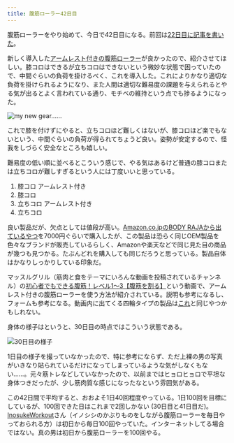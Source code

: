 ```yaml
---
title: 腹筋ローラー42日目
---
```

腹筋ローラーをやり始めて、今日で42日目になる。前回は[22日目に記事を書いた](https://r7kamura.com/articles/2022-06-10-abroller)。

新しく導入した[アームレスト付きの腹筋ローラー](https://www.amazon.co.jp/dp/B091DVYKXJ)が良かったので、紹介させてほしい。膝コロはできるが立ちコロはできないという微妙な状態で困っていたので、中間ぐらいの負荷を掛けるべく、これを導入した。これによりかなり適切な負荷を掛けられるようになり、また人間は適切な難易度の課題を与えられるとやる気が出るとよく言われている通り、モチベの維持という点でも捗るようになった。

![](https://lh3.googleusercontent.com/docs/ADP-6oEfNN3dmYB2EgYw0zihyt_P0YnMb2j01F8A_fonIW1yKEUwN93NeTTlUzvn4jYcXAt2YtJrh7yQJPyhUA5EG7iIy3IDT4klXBQrb0EMb0mEkjkom2SX6dH3LppRimYr6cFoHKub92mr0HE--AtcnesYlrsc8iEPLF1BGNUG_jrpHuTJ08SsmEnbfpP83c8E5IzWROhPcnHE1E5TTBGKo0OjxK9tmCyRSEqefEOhy5HwGDI0gRkXK-VBJDFv8YMhymurGruYpL6A9fj96sxvHq19naMf1CcXxMrAR--rEnWUCW_t2QW5MaDSMiT1kbTRPRKJv9nrn5IPkt-Rn-1CyjH7kBq5p6Pz0KizTQSIzd3FMzYCvG4nAhNkkheJpoHLJcWmIRmGJQXzeVRI5A8WlJwkLul3GEB6brr4EpxppwLwK99p6ngP6E3o-qwDOSZrw206QQKLbcLVazs4_DZ7lzX71cZuUCeeyY7u06ppTjqHtnUcejkozGJnyDIxdeIxIaqe9TqwcfGTX5ypEMtnDlhyQiheFgoMns4E5UDkh5_isN4Cb1n6Ds5LEmQs5JWYm5j0G7-DK04N1YYpxT8RWkBLX0qj_GyuMA2cDnBnkOsi83MP84OlPdzzQNcV3G6VOgkSZDeB5eqhfQLmh5kjWLfeeQJrUGI096bcIb-G06oDnh_-078XwJOxHKyc3SKhgTAU6srT2SxtrIJH-fQx9Fz83BL5Jfmb9_vz2nJaUH2Q4Tsq6w10kJsSrlSVW1nBtxWQa96b4PJcTgUVPeBL81FP7Mj_eNvPezGg9WwvG22f24_6tI2vNzPQMaqCsa4szTfa4a2C3mfSIevZBdSgVOiXPmUYJywwWOehNBKjXCXGkFSrfc-h3b_AWf_DxGH8LXHELz6-psAvHj6Vzy-6TylPIK-epLfyKz-GsKY5tBePY0lvYq7ItUH_YviFGsoPRTj_y64bca2KQVVCANI9HTIF8DNHmGTZ0wYHFm0p5i2V52hyYmTFOfEJefGmuq1P5Idirau-0z7nlS_9pKGqvGBqjEtMu6vOqihTK0FCuRdzEzMxsri7h5kvBPZJz1MWzMjRJZYDXuJgcrIkeu8Gq96Qxh5hqoTmK-XUZbLLSKmY6YNYqz-usF2E51x7gWZHDGIDLWSVZRwGW2aJywL8xIrPbv4NooOGHT2fw4-Cjo5GaJ5q2iPxa0s5u64x1GhGsid7fsZgHhwz6LgGk1bhLgWXss0_d_NpL9OiM0Y60TGmsZqbaA "my new gear......")

これで膝を付けずにやると、立ちコロほど難しくはないが、膝コロほど楽でもないという、中間ぐらいの負荷が得られてちょうど良い。姿勢が安定するので、怪我をしづらく安全なところも嬉しい。

難易度の低い順に並べるとこういう感じで、やる気はあるけど普通の膝コロまたは立ちコロが難しすぎるという人には丁度いいと思っている。

1.  膝コロ アームレスト付き
2.  膝コロ
3.  立ちコロ アームレスト付き
4.  立ちコロ

良い製品だが、欠点としては値段が高い。[Amazon.co.jpのBODY RAJAから出ているやつ](https://www.amazon.co.jp/dp/B091DVYKXJ)を7000円ぐらいで購入したが、この製品は恐らく同じOEM製品を色々なブランドが販売しているらしく、Amazonや楽天などで同じ見た目の商品が幾つも見つかる。たぶんどれを購入しても同じだろうと思っている。製品自体はかなりしっかりしている印象だ。

マッスルグリル（筋肉と食をテーマにいろんな動画を投稿されているチャンネル）の[初心者でもできる腹筋！レベル1〜3【腹筋を割る】](https://www.youtube.com/watch?v=5Ie0jGMgzto&list=PLJWXeNPGozjtVGumqcAacWnJxX7YsNo4e&index=5&t=240s)という動画で、アームレスト付きの腹筋ローラーを使う方法が紹介されている。説明も参考になるし、フォームも参考になる。動画内に出てくる四輪タイプの製品は[これ](https://www.amazon.co.jp/dp/B09HKXMRL8)と同じやつかもしれない。

身体の様子はというと、30日目の時点ではこういう状態である。

![](https://lh3.googleusercontent.com/docs/ADP-6oG3HDD6-FOHgAm19-dTIfbUDgJBrqYK9nv65Vly6wVzJAQQmomNOKyZqQgtjiDdr0lERg9URHTjC5SHpWZXdK1qHyq2_5yQGSt6MrZ54VkYwaWn7ERXKgyzGmVd9Lb4Kup35i3gH4HMDnA_355ucxSkov9qbXaK10ZkSfUnb3wo7AbesPNbSnFBxzlDZcZBMJbJi2D-JNA9AoTB8GEf55l0FQt6a01EkSj0hdptASXEn5Xi0GN4189w0FywqhRXD9XXgMlMMzyc8aVMTZurGVwteeCWCIVPqskcXQrlUQRvhYpMFrJ1gLawH78zMtsLvy62pH26r_mXQpqg3f0eaW3Wfl4KPtO8ffIuVQFGy8Hha9b3yWppd2YC-AlCr-Mx_HNpTF1Dkt9H5m2k11KoUwvZ2nXReuJueoAL0hWY531qSDjGJNCFaEJ2m9MssBwerZPBummQY08eBbn6aJwiWJAPf3OO-MvSnuFljDoOnfgCAkuXuqpWzrEGWsTpiaxHl07A6TOnekumwmLvfD2IekqzoDE5DH1uxmEcCkwVIoshvda_DYUVnRuhQ7hSfvnY705CHZQ9GqZfDQt98JwlzUjG1IX6H0JKzjSXG_pcVihfXp7WVkS24PKZHmjtPgqJYjioVyMF2y-70oZ8gMIXxoHPNX-MBoX3YKZ1eUJW5OkqtB6_g3gsWBfo63UMR_lhd9jVoz84zy7sP1ZedSF1j-4hRoez8hiWRLETKwRapwdDE_lPw2lcAU9iSBz-XN4VEdSLOzJx0V6dIybVO1gPCDTyqxvKl9sydQxplz1s4YXNo_gcuqYc0_q3ckv6TA5P6W9hjWzRrjNwuoJoW3RuXeJxqvE6tUIVOoe8mAyB_2J3Z1IxJVDjm6Ln8niOVfSGgeBZNKoxBFEu1CvSU3F40EcYvl7Z_yRsf1PnU1M4IisOWLFKH2cX3GDnuVqDHgc1Pm5Ng2bMVTkYNUar5Y-Yg0QNnFZ9zgvhLMHo0iwk6n0yUvWaE9-Hkk-EemS6P7-c-BeO7rnGGmSqsUJ_m3tbBnhl9eyLpUCTTM7gzT7YuPzJJyoYaG1v4r3uVX6vTFEPH7Bre2d0KdO-zAx83OQfn5mJZVI9XdFudii_juA1W5DEGgLBIvluL6Puao-MyEEl3Tipx8EpTO4Ajw7KRekgXgAKqc13Fmsp0uH-B76F4cXRrDcwnBEnK56Hicbhk3DZQMQ2CnfF4HN_FwK2-BvHSPkZ9tCuybtKi8D0JnKMdhzR_nh90A "30日目の様子")

1日目の様子を撮っていなかったので、特に参考にならず、ただ上裸の男の写真がいきなり貼られているだけになってしまっているような気がしなくもない……。元々筋トレなどしていなかったので、以前まではヒョロヒョロで平坦な身体つきだったが、少し筋肉質な感じになったなという雰囲気がある。

この42日間で平均すると、おおよそ1日40回程度やっている。1日100回を目標にしているが、100回できた日はこれまで2回しかない (30日目と41日目だ)。[InosukeWorkout](https://twitter.com/InosukeWorkout)さん（イノシシのかぶりものをしながら腹筋ローラーを毎日やっておられる方）は初日から毎日100回やっていた。インターネットしてる場合ではない。真の男は初日から腹筋ローラーを100回やる。
